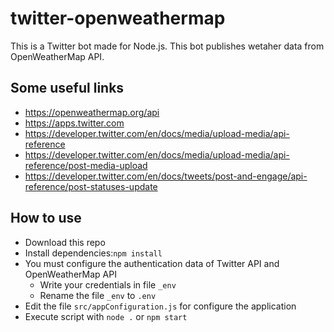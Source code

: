 # twitter-openweathermap

This is a Twitter bot made for Node.js. This bot publishes wetaher data from OpenWeatherMap API.  

## Some useful links
* https://openweathermap.org/api
* https://apps.twitter.com 
* https://developer.twitter.com/en/docs/media/upload-media/api-reference
* https://developer.twitter.com/en/docs/media/upload-media/api-reference/post-media-upload
* https://developer.twitter.com/en/docs/tweets/post-and-engage/api-reference/post-statuses-update

## How to use
* Download this repo
* Install dependencies:`npm install`
* You must configure the authentication data of Twitter API and OpenWeatherMap API
  * Write your credentials in file `_env`
  * Rename the file `_env` to `.env`
* Edit the file `src/appConfiguration.js` for configure the application
* Execute script with `node .` or `npm start`
